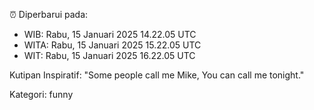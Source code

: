⏰ Diperbarui pada:
- WIB: Rabu, 15 Januari 2025 14.22.05 UTC
- WITA: Rabu, 15 Januari 2025 15.22.05 UTC
- WIT: Rabu, 15 Januari 2025 16.22.05 UTC

Kutipan Inspiratif:
"Some people call me Mike, You can call me tonight."


Kategori: funny

